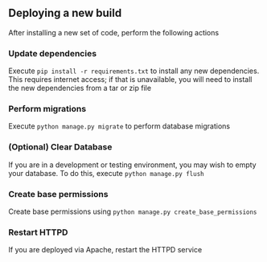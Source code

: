 ## Deploying a new build

After installing a new set of code, perform the following actions

### Update dependencies

Execute `pip install -r requirements.txt` to install any new dependencies. This requires internet access; if that is unavailable, you will need to install the new dependencies from a tar or zip file

### Perform migrations

Execute `python manage.py migrate` to perform database migrations

### (Optional) Clear Database

If you are in a development or testing environment, you may wish to empty your database. To do this, execute `python manage.py flush`

### Create base permissions

Create base permissions using `python manage.py create_base_permissions`

### Restart HTTPD

If you are deployed via Apache, restart the HTTPD service
